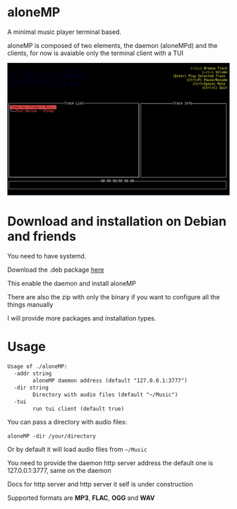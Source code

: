 # aloneMP

A minimal music player terminal based.

aloneMP is composed of two elements, the daemon (aloneMPd) and the clients, for now is avaiable only the terminal client with a TUI

<img src="demo.gif" alt="demo">

# Download and installation on Debian and friends

You need to have systemd.

Download the .deb package <a href="https://github.com/marcktomack/aloneMP/releases">here</a>

This enable the daemon and install aloneMP

There are also the zip with only the binary if you want to configure all the things manually

I will provide more packages and installation types.

# Usage

```
Usage of ./aloneMP:
  -addr string
        aloneMP daemon address (default "127.0.0.1:3777")
  -dir string
        Directory with audio files (default "~/Music")
  -tui
        run tui client (default true)

```

You can pass a directory with audio files:

`aloneMP -dir /your/directory`

Or by default it will load audio files from `~/Music`

You need to provide the daemon http server address the default one is 127.0.0.1:3777, same on the daemon

Docs for http server and http server it self is under construction

Supported formats are <b>MP3</b>, <b>FLAC</b>, <b>OGG</b> and <b>WAV</b>


